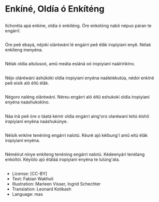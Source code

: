 # Enkíné, Oldía ó Enkíténg

##
Ilchoréta apá enkíne, oldía ó enkíténg. Óre enkolóng nabô népuo páran te engárrî.

##
Óre peê ebayá, néjokí oláréwání lé engárri peê élâk iropiyianí enyê. Nélak enkíteng inenyéna.

##
Nélak oldía aitulusoó, amû meáta esíáná oó iropiyianí naáíririkíno.

##
Néjo oláréwání áshúkóki oldía iropiyianí enyéna naátelekutúa, nédol enkíné peê eisík aló éítû élâk.

##
Négoro naléng oláréwání. Néreu engárri aló éítû eshukokí oldía iropiyianí enyéna naáshukokíno.

##
Náa ínâ peê óre o táatá kémir oldía engárri aing'orú olaréwani leitú éíshô iropiyianí enyéna naáshukúnye.

##
Néísik enkíne tenéning engárri nalotú. Kéuré ajó kéíbung'í amû eitú élâk iropiyianí enyéna.

##
Néméírut nínye enkíteng tenéning engárri nalotú. Kédeenyári tenélang enkóítói. Kéyíólo ajó étáláá iropiyianí enyéna te lulúng'ata.

##
* License: [CC-BY]
* Text: Fabian Wakholi
* Illustration: Marleen Visser, Ingrid Schechter
* Translation: Leonard Kotikash
* Language: mas
